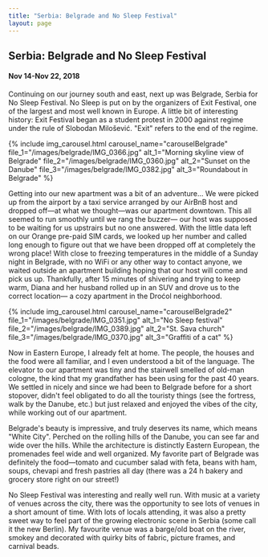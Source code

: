 ```yaml
---
title: "Serbia: Belgrade and No Sleep Festival"
layout: page
---
```


<h2><strong>Serbia: Belgrade and No Sleep Festival</strong></h2>

<h4>Nov 14-Nov 22, 2018</h4>

<p>Continuing on our journey south and east, next up was Belgrade, Serbia for No Sleep Festival. No Sleep is put on by the organizers of Exit Festival, one of the largest and most well known in Europe. A little bit of interesting history: Exit Festival began as a student protest in 2000 against regime under the rule of Slobodan Milošević. "Exit" refers to the end of the regime.</p>

{% include img_carousel.html carousel_name="carouselBelgrade" file_1="/images/belgrade/IMG_0366.jpg" alt_1="Morning skyline view of Belgrade" file_2="/images/belgrade/IMG_0360.jpg" alt_2="Sunset on the Danube" file_3="/images/belgrade/IMG_0382.jpg" alt_3="Roundabout in Belgrade" %}

<p>Getting into our new apartment was a bit of an adventure... We were picked up from the airport by a taxi service arranged by our AirBnB host and dropped off—at what we thought—was our apartment downtown. This all seemed to run smoothly until we rang the buzzer— our host was supposed to be waiting for us upstrairs but no one answered. With the little data left on our Orange pre-paid SIM cards, we looked up her number and called long enough to figure out that we have been dropped off at completely the wrong place! With close to freezing temperatures in the middle of a Sunday night in Belgrade, with no WiFi or any other way to contact anyone, we waited outside an apartment building hoping that our host will come and pick us up. Thankfully, after 15 minutes of shivering and trying to keep warm, Diana and her husband rolled up in an SUV and drove us to the correct location— a cozy apartment in the Droćol neighborhood.</p>

{% include img_carousel.html carousel_name="carouselBelgrade2" file_1="/images/belgrade/IMG_0351.jpg" alt_1="No Sleep festival" file_2="/images/belgrade/IMG_0389.jpg" alt_2="St. Sava church" file_3="/images/belgrade/IMG_0370.jpg" alt_3="Graffiti of a cat" %}

<p>Now in Eastern Europe, I already felt at home. The people, the houses and the food were all familiar, and I even understood a bit of the language. The elevator to our apartment was tiny and the stairwell smelled of old-man cologne, the kind that my grandfather has been using for the past 40 years. We settled in nicely and since we had been to Belgrade before for a short stopover, didn't feel obligated to do all the touristy things (see the fortress, walk by the Danube, etc.) but just relaxed and enjoyed the vibes of the city, while working out of our apartment.</p>

<p>Belgrade's beauty is impressive, and truly deserves its name, which means "White City". Perched on the rolling hills of the Danube, you can see far and wide over the hills. While the architecture is distinctly Eastern European, the promenades feel wide and well organized. My favorite part of Belgrade was definitely the food—tomato and cucumber salad with feta, beans with ham, soups, chevapi and fresh pastries all day (there was a 24 h bakery and grocery store right on our street!) </p>

<p>No Sleep Festival was interesting and really well run. With music at a variety of venues across the city, there was the opportunity to see lots of venues in a short amount of time. With lots of locals attending, it was also a pretty sweet way to feel part of the growing electronic scene in Serbia (some call it the new Berlin). My favourite venue was a barge/old boat on the river, smokey and decorated with quirky bits of fabric, picture frames, and carnival beads.</p>



